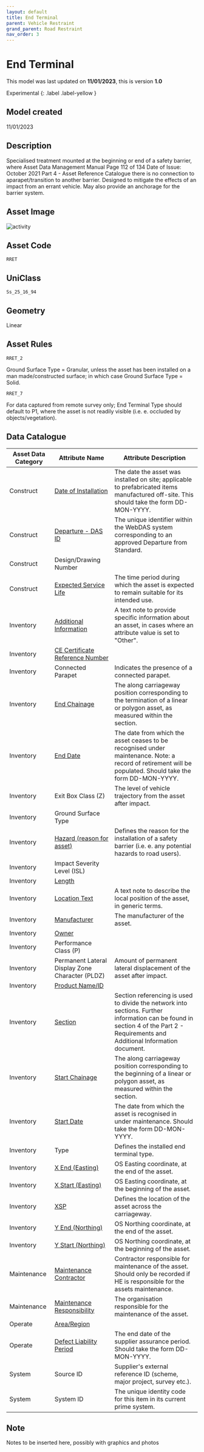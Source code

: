 ```yaml
---
layout: default
title: End Terminal
parent: Vehicle Restraint
grand_parent: Road Restraint
nav_order: 3
---
```



# End Terminal
This model was last updated on **11/01/2023**, this is version **1.0**

Experimental
{: .label .label-yellow }

## Model created
11/01/2023

## Description
Specialised treatment mounted at the beginning or end of a safety barrier, where Asset Data Management Manual Page 112 of 134 Date of Issue: October 2021 Part 4 - Asset Reference Catalogue there is no connection to aparapet/transition to another barrier. Designed to mitigate the effects of an impact from an errant vehicle. May also provide an anchorage for the barrier system.

## Asset Image

![activity](/ADMM_data_dictionary/docs/roadrestraint/diagrams/end_terminal.png)

## Asset Code
``RRET``

## UniClass
``Ss_25_16_94``

## Geometry
Linear

## Asset Rules
``RRET_2``

Ground Surface Type = Granular, unless the asset has been installed on a man made/constructed surface; in which case Ground Surface Type = Solid.

``RRET_7``

For data captured from remote survey only; End Terminal Type should default to P1, where the asset is not readily visible (i.e. e. occluded by objects/vegetation).


## Data Catalogue

| Asset Data Category | Attribute Name                                  | Attribute Description                                                                                                                                                            |
|---------------------|-------------------------------------------------|----------------------------------------------------------------------------------------------------------------------------------------------------------------------------------|
| Construct           | [Date of Installation](https://s-cox.github.io/ADMM_data_dictionary/docs/attribute/dateofinstallation.html)                           | The date the asset was installed on site; applicable to prefabricated items manufactured off-site. This should take the form DD-MON-YYYY.                                        |
| Construct           | [Departure - DAS ID](https://s-cox.github.io/ADMM_data_dictionary/docs/attribute/departure.html)                              | The unique identifier within the WebDAS system corresponding to an approved Departure from Standard.                                                                             |
| Construct           | Design/Drawing Number                           |                                                                                                                                                                                  |
| Construct           | [Expected Service Life](https://s-cox.github.io/ADMM_data_dictionary/docs/attribute/expectedservicelife.html)                           | The time period during which the asset is expected to remain suitable for its intended use.                                                                                      |
| Inventory           | [Additional Information](https://s-cox.github.io/ADMM_data_dictionary/docs/attribute/additonalinformation.html)                         | A text note to provide specific information about an asset, in cases where an attribute value is set to "Other".                                                                 |
| Inventory           | [CE Certificate Reference Number](https://s-cox.github.io/ADMM_data_dictionary/docs/attribute/cecertno.html)                  |                                                                                                                                                                                  |
| Inventory           | Connected Parapet                               | Indicates the presence of a connected parapet.                                                                                                                                   |
| Inventory           | [End Chainage](https://s-cox.github.io/ADMM_data_dictionary/docs/attribute/endchainage.html)                                    | The along carriageway position corresponding to the termination of a linear or polygon asset, as measured within the section.                                                    |
| Inventory           | [End Date](https://s-cox.github.io/ADMM_data_dictionary/docs/attribute/enddate.html)                                        | The date from which the asset ceases to be recognised under maintenance.  Note: a record of retirement will be populated. Should take the form DD-MON-YYYY.                      |
| Inventory           | Exit Box Class (Z)                              | The level of vehicle trajectory from the asset after impact.                                                                                                                     |
| Inventory           | Ground Surface Type                             |                                                                                                                                                                                  |
| Inventory           | [Hazard (reason for asset)](https://s-cox.github.io/ADMM_data_dictionary/docs/attribute/hazardreason.html)                       | Defines the reason for the installation of a safety barrier (i.e. e. any potential hazards to road users).                                                                       |
| Inventory           | Impact Severity Level (ISL)                     |                                                                                                                                                                                  |
| Inventory           | [Length](https://s-cox.github.io/ADMM_data_dictionary/docs/attribute/length.html)                                          |                                                                                                                                                                                  |
| Inventory           | [Location Text](https://s-cox.github.io/ADMM_data_dictionary/docs/attribute/locationtext.html)                                   | A text note to describe the local position of the asset, in generic terms.                                                                                                       |
| Inventory           | [Manufacturer](https://s-cox.github.io/ADMM_data_dictionary/docs/attribute/manufacturer.html)                                    | The manufacturer of the asset.                                                                                                                                                   |
| Inventory           | [Owner](https://s-cox.github.io/ADMM_data_dictionary/docs/attribute/owner.html)                                          |                                                                                                                                                                                  |
| Inventory           | Performance Class (P)                           |                                                                                                                                                                                  |
| Inventory           | Permanent Lateral Display Zone Character (PLDZ) | Amount of permanent lateral displacement of the asset after impact.                                                                                                              |
| Inventory           | [Product Name/ID](https://s-cox.github.io/ADMM_data_dictionary/docs/attribute/productname_id.html)                                   |                                                                                                                                                                                  |
| Inventory           | [Section](https://s-cox.github.io/ADMM_data_dictionary/docs/attribute/section.html)                                         | Section referencing is used to divide the network into sections. Further information can be found in section 4 of the Part 2 - Requirements and Additional Information document. |
| Inventory           | [Start Chainage](https://s-cox.github.io/ADMM_data_dictionary/docs/attribute/startchainage.html)                                  | The along carriageway position corresponding to the beginning of a linear or polygon asset, as measured within the section.                                                      |
| Inventory           | [Start Date](https://s-cox.github.io/ADMM_data_dictionary/docs/attribute/startdate.html)                                      | The date from which the asset is recognised in under maintenance. Should take the form DD-MON-YYYY.                                                                              |
| Inventory           | Type                                            | Defines the installed end terminal type.                                                                                                                                         |
| Inventory           | [X End (Easting)](https://s-cox.github.io/ADMM_data_dictionary/docs/attribute/xend_easting.html)                                 | OS Easting coordinate, at the end of the asset.                                                                                                                                  |
| Inventory           | [X Start (Easting)](https://s-cox.github.io/ADMM_data_dictionary/docs/attribute/xstart_easting.html)                               | OS Easting coordinate, at the beginning of the asset.                                                                                                                            |
| Inventory           | [XSP](https://s-cox.github.io/ADMM_data_dictionary/docs/attribute/xsp.html)                                             | Defines the location of the asset across the carriageway.                                                                                                                        |
| Inventory           | [Y End (Northing)](https://s-cox.github.io/ADMM_data_dictionary/docs/attribute/yend_northing.html)                                | OS Northing coordinate, at the end of the asset.                                                                                                                                 |
| Inventory           | [Y Start (Northing)](https://s-cox.github.io/ADMM_data_dictionary/docs/attribute/ystart_northing.html)                              | OS Northing coordinate, at the beginning of the asset.                                                                                                                           |
| Maintenance         | [Maintenance Contractor](https://s-cox.github.io/ADMM_data_dictionary/docs/attribute/maintenancecontractor.html)                          | Contractor responsible for maintenance of the asset. Should only be recorded if HE is responsible for the assets maintenance.                                                    |
| Maintenance         | [Maintenance Responsibility](https://s-cox.github.io/ADMM_data_dictionary/docs/attribute/maintenanceresponsibility.html)                      | The organisation responsible for the maintenance of the asset.                                                                                                                   |
| Operate             | [Area/Region](https://s-cox.github.io/ADMM_data_dictionary/docs/attribute/area_region.html)                                     |                                                                                                                                                                                  |
| Operate             | [Defect Liability Period](https://s-cox.github.io/ADMM_data_dictionary/docs/attribute/defectliabilityperiod.html)                         | The end date of the supplier assurance period. Should take the form DD-MON-YYYY.                                                                                                 |
| System              | Source ID                                       | Supplier's external reference ID (scheme, major project, survey etc.).                                                                                                           |
| System              | System ID                                       | The unique identity code for this item in its current prime system.                                                                                                              |

## Note
Notes to be inserted here, possibly with graphics and photos
